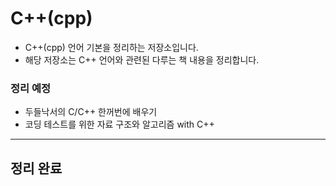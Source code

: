 # C++(cpp)

* C++(cpp) 언어 기본을 정리하는 저장소입니다. 
* 해당 저장소는 C++ 언어와 관련된 다루는 책 내용을 정리합니다.



### 정리 예정

* 두들낙서의 C/C++ 한꺼번에 배우기
* 코딩 테스트를 위한 자료 구조와 알고리즘 with C++


------------


## 정리 완료

